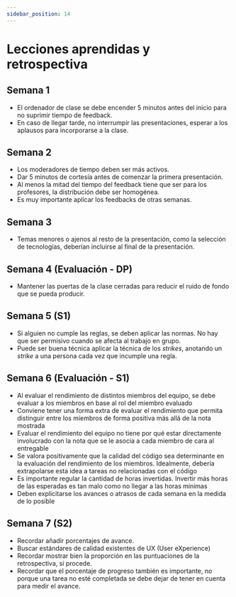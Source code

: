 ```yaml
---
sidebar_position: 14
---
```


# Lecciones aprendidas y retrospectiva

## Semana 1

- El ordenador de clase se debe encender 5 minutos antes del inicio para no suprimir tiempo de feedback.  
- En caso de llegar tarde, no interrumpir las presentaciones, esperar a los aplausos para incorporarse a la clase.

## Semana 2

- Los moderadores de tiempo deben ser más activos.
- Dar 5 minutos de cortesía antes de comenzar la primera presentación. 
- Al menos la mitad del tiempo del feedback tiene que ser para los profesores, la distribución debe ser homogénea. 
- Es muy importante aplicar los feedbacks de otras semanas.

## Semana 3

- Temas menores o ajenos al resto de la presentación, como la selección de tecnologías, deberían incluirse al final de la presentación.

## Semana 4 (Evaluación - DP)

- Mantener las puertas de la clase cerradas para reducir el ruido de fondo que se pueda producir.

## Semana 5 (S1)

- Si alguien no cumple las reglas, se deben aplicar las normas. No hay que ser permisivo cuando se afecta al trabajo en grupo.
- Puede ser buena técnica aplicar la técnica de los *strikes*, anotando un *strike* a una persona cada vez que incumple una regla.

## Semana 6 (Evaluación - S1)

- Al evaluar el rendimiento de distintos miembros del equipo, se debe evaluar a los miembros en base al rol del miembro evaluado
- Conviene tener una forma extra de evaluar el rendimiento que permita distinguir entre los miembros de forma positiva más allá de la nota mostrada
- Evaluar el rendimiento del equipo no tiene por qué estar directamente involucrado con la nota que se le asocia a cada miembro de cara al entregable
- Se valora positivamente que la calidad del código sea determinante en la evaluación del rendimiento de los miembros. Idealmente, debería extrapolarse esta idea a tareas no relacionadas con el código
- Es importante regular la cantidad de horas invertidas. Invertir más horas de las esperadas es tan malo como no llegar a las horas mínimas
- Deben explicitarse los avances o atrasos de cada semana en la medida de lo posible

## Semana 7 (S2)

- Recordar añadir porcentajes de avance.
- Buscar estándares de calidad existentes de UX (User eXperience)
- Recordar mostrar bien la proporción en las puntuaciones de la retrospectiva, si procede.
- Recordar que el porcentaje de progreso también es importante, no porque una tarea no esté completada se debe dejar de tener en cuenta para medir el avance.